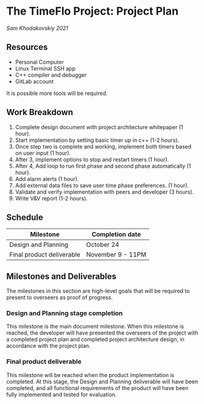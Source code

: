 # The TimeFlo Project: Project Plan
*Sam Khodakovskiy 2021*


## Resources

* Personal Computer
* Linux Terminal SSH app
* C++ compiler and debugger
* GitLab account

It is possible more tools will be required.



## Work Breakdown

1. Complete design document with project architecture whitepaper (1 hour).
2. Start implementation by setting basic timer up in c++ (1-2 hours).
3. Once step two is complete and working, implement both timers based on user input (1 hour).
4. After 3, implement options to stop and restart timers (1 hour).
5. After 4, Add loop to run first phase and second phase automatically (1 hour).
6. Add alarm alerts (1 hour).
7. Add external data files to save user time phase preferences. (1 hour).
7. Validate and verify implementation with peers and developer (3 hours).
8. Write V&V report (1-2 hours).



## Schedule

| Milestone | Completion date |
| --------- | --------------- |
| Design and Planning | October 24 | 
| Final product deliverable |	November 9 - 11PM |



## Milestones and Deliverables

The milestones in this section are high-level goals that will be required to present to 
overseers as proof of progress. 



### Design and Planning stage completion

This milestone is the main document milestone. When this milestone is reached, the developer
will have presented the overseers of the project with a completed project plan and completed
project architecture design, in accordance with the project plan.



### Final product deliverable

This milestone will be reached when the product implementation is completed. At this
stage, the Design and Planning deliverable will have been completed, and all functional
requirements of the product will have been fully implemented and tested for evaluation.
